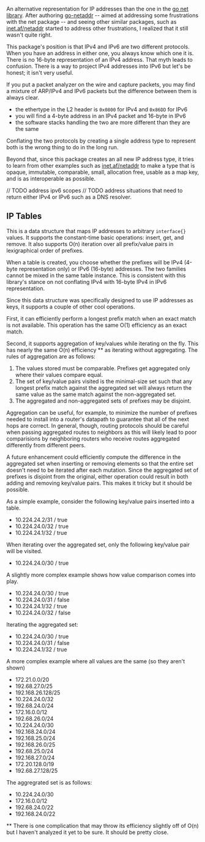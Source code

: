 An alternative representation for IP addresses than the one in the [go net
library]. After authoring [go-netaddr] -- aimed at addressing some frustrations
with the net package -- and seeing other similar packages, such as
[inet.af/netaddr] started to address other frustrations, I realized that it
still wasn't quite right.

This package's position is that IPv4 and IPv6 are two different protocols. When
you have an address in either one, you always know which one it is. There is no
16-byte representation of an IPv4 address. That myth leads to confusion. There
is a way to project IPv4 addresses into IPv6 but let's be honest; it isn't very
useful.

If you put a packet analyzer on the wire and capture packets, you may find a
mixture of ARP/IPv4 and IPv6 packets but the difference between them is always
clear.

 - the ethertype in the L2 header is `0x0800` for IPv4 and `0x86DD` for IPv6
 - you will find a 4-byte address in an IPv4 packet and 16-byte in IPv6
 - the software stacks handling the two are more different than they are the same

Conflating the two protocols by creating a single address type to represent
both is the wrong thing to do in the long run.

Beyond that, since this package creates an all new IP address type, it tries to
learn from other examples such as [inet.af/netaddr] to make a type that is
opaque, immutable, comparable, small, allocation free, usable as a map key, and
is as interoperable as possible.

// TODO address ipv6 scopes
// TODO address situations that need to return either IPv4 or IPv6 such as a DNS resolver.

## IP Tables

This is a data structure that maps IP addresses to arbitrary `interface{}`
values. It supports the constant-time basic operations: insert, get, and remove.
It also supports O(n) iteration over all prefix/value pairs in lexigraphical
order of prefixes.

When a table is created, you choose whether the prefixes will be IPv4 (4-byte
representation only) or IPv6 (16-byte) addresses. The two families cannot be
mixed in the same table instance. This is consistent with this library's stance on
not conflating IPv4 with 16-byte IPv4 in IPv6 representation.

Since this data structure was specifically designed to use IP addresses as keys,
it supports a couple of other cool operations.

First, it can efficiently perform a longest prefix match when an exact match is
not available. This operation has the same O(1) efficiency as an exact match.

Second, it supports aggregation of key/values while iterating on the fly. This
has nearly the same O(n) efficiency \*\* as iterating without aggregating. The
rules of aggregation are as follows:

1. The values stored must be comparable. Prefixes get aggregated only where
   their values compare equal.
2. The set of key/value pairs visited is the minimal-size set such that any
   longest prefix match against the aggregated set will always return the same
   value as the same match against the non-aggregated set.
3. The aggregated and non-aggregated sets of prefixes may be disjoint.

Aggregation can be useful, for example, to minimize the number of prefixes
needed to install into a router's datapath to guarantee that all of the next
hops are correct. In general, though, routing protocols should be careful when
passing aggregated routes to neighbors as this will likely lead to poor
comparisions by neighboring routers who receive routes aggregated differently
from different peers.

A future enhancement could efficiently compute the difference in the aggregated
set when inserting or removing elements so that the entire set doesn't need to
be iterated after each mutation. Since the aggregated set of prefixes is
disjoint from the original, either operation could result in both adding and
removing key/value pairs. This makes it tricky but it should be possible.

As a simple example, consider the following key/value pairs inserted into a table.

- 10.224.24.2/31 / true
- 10.224.24.0/32 / true
- 10.224.24.1/32 / true

When iterating over the aggregated set, only the following key/value pair will
be visited.

- 10.224.24.0/30 / true

A slightly more complex example shows how value comparison comes into play.

- 10.224.24.0/30 / true
- 10.224.24.0/31 / false
- 10.224.24.1/32 / true
- 10.224.24.0/32 / false

Iterating the aggregated set:

- 10.224.24.0/30 / true
- 10.224.24.0/31 / false
- 10.224.24.1/32 / true

A more complex example where all values are the same (so they aren't shown)

- 172.21.0.0/20
- 192.68.27.0/25
- 192.168.26.128/25
- 10.224.24.0/32
- 192.68.24.0/24
- 172.16.0.0/12
- 192.68.26.0/24
- 10.224.24.0/30
- 192.168.24.0/24
- 192.168.25.0/24
- 192.168.26.0/25
- 192.68.25.0/24
- 192.168.27.0/24
- 172.20.128.0/19
- 192.68.27.128/25

The aggregrated set is as follows:

- 10.224.24.0/30
- 172.16.0.0/12
- 192.68.24.0/22
- 192.168.24.0/22

\*\* There is one complication that may throw its efficiency slightly off of
     O(n) but I haven't analyzed it yet to be sure. It should be pretty close.

[go net library]: https://golang.org/pkg/net/
[go-netaddr]: https://gopkg.in/netaddr.v1
[inet.af/netaddr]: https://pkg.go.dev/inet.af/netaddr
